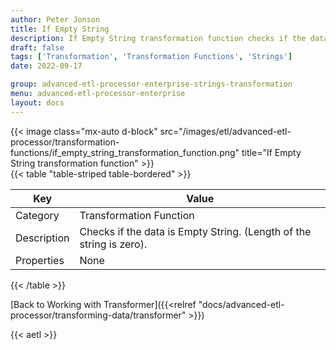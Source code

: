 ```yaml
---
author: Peter Jonson
title: If Empty String
description: If Empty String transformation function checks if the data is Empty String
draft: false
tags: ['Transformation', 'Transformation Functions', 'Strings']
date: 2022-09-17

group: advanced-etl-processor-enterprise-strings-transformation
menu: advanced-etl-processor-enterprise
layout: docs
---
```


{{< image class="mx-auto d-block"  src="/images/etl/advanced-etl-processor/transformation-functions/if_empty_string_transformation_function.png" title="If Empty String  transformation function" >}}
\
{{< table "table-striped table-bordered" >}}

| Key         | Value                                                               |
| ----------- | ------------------------------------------------------------------- |
| Category    | Transformation Function                                             |
| Description | Checks if the data is Empty String. (Length of the string is zero). |
| Properties  | None                                                                |

{{< /table >}}

[Back to Working with Transformer]({{<relref "docs/advanced-etl-processor/transforming-data/transformer" >}})

{{< aetl >}}
